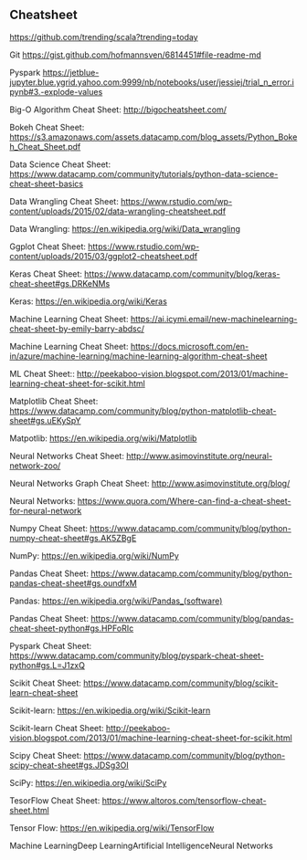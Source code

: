 ##  Cheatsheet

https://github.com/trending/scala?trending=today

Git https://gist.github.com/hofmannsven/6814451#file-readme-md

Pyspark https://jetblue-jupyter.blue.ygrid.yahoo.com:9999/nb/notebooks/user/jessiej/trial_n_error.ipynb#3.-explode-values

Big-O Algorithm Cheat Sheet: http://bigocheatsheet.com/

Bokeh Cheat Sheet: https://s3.amazonaws.com/assets.datacamp.com/blog_assets/Python_Bokeh_Cheat_Sheet.pdf

Data Science Cheat Sheet: https://www.datacamp.com/community/tutorials/python-data-science-cheat-sheet-basics

Data Wrangling Cheat Sheet: https://www.rstudio.com/wp-content/uploads/2015/02/data-wrangling-cheatsheet.pdf

Data Wrangling: https://en.wikipedia.org/wiki/Data_wrangling

Ggplot Cheat Sheet: https://www.rstudio.com/wp-content/uploads/2015/03/ggplot2-cheatsheet.pdf

Keras Cheat Sheet: https://www.datacamp.com/community/blog/keras-cheat-sheet#gs.DRKeNMs

Keras: https://en.wikipedia.org/wiki/Keras

Machine Learning Cheat Sheet: https://ai.icymi.email/new-machinelearning-cheat-sheet-by-emily-barry-abdsc/

Machine Learning Cheat Sheet: https://docs.microsoft.com/en-in/azure/machine-learning/machine-learning-algorithm-cheat-sheet

ML Cheat Sheet:: http://peekaboo-vision.blogspot.com/2013/01/machine-learning-cheat-sheet-for-scikit.html

Matplotlib Cheat Sheet: https://www.datacamp.com/community/blog/python-matplotlib-cheat-sheet#gs.uEKySpY

Matpotlib: https://en.wikipedia.org/wiki/Matplotlib

Neural Networks Cheat Sheet: http://www.asimovinstitute.org/neural-network-zoo/

Neural Networks Graph Cheat Sheet: http://www.asimovinstitute.org/blog/

Neural Networks: https://www.quora.com/Where-can-find-a-cheat-sheet-for-neural-network

Numpy Cheat Sheet: https://www.datacamp.com/community/blog/python-numpy-cheat-sheet#gs.AK5ZBgE

NumPy: https://en.wikipedia.org/wiki/NumPy

Pandas Cheat Sheet: https://www.datacamp.com/community/blog/python-pandas-cheat-sheet#gs.oundfxM

Pandas: https://en.wikipedia.org/wiki/Pandas_(software)

Pandas Cheat Sheet: https://www.datacamp.com/community/blog/pandas-cheat-sheet-python#gs.HPFoRIc

Pyspark Cheat Sheet: https://www.datacamp.com/community/blog/pyspark-cheat-sheet-python#gs.L=J1zxQ

Scikit Cheat Sheet: https://www.datacamp.com/community/blog/scikit-learn-cheat-sheet

Scikit-learn: https://en.wikipedia.org/wiki/Scikit-learn

Scikit-learn Cheat Sheet: http://peekaboo-vision.blogspot.com/2013/01/machine-learning-cheat-sheet-for-scikit.html

Scipy Cheat Sheet: https://www.datacamp.com/community/blog/python-scipy-cheat-sheet#gs.JDSg3OI

SciPy: https://en.wikipedia.org/wiki/SciPy

TesorFlow Cheat Sheet: https://www.altoros.com/tensorflow-cheat-sheet.html

Tensor Flow: https://en.wikipedia.org/wiki/TensorFlow

Machine LearningDeep LearningArtificial IntelligenceNeural Networks
